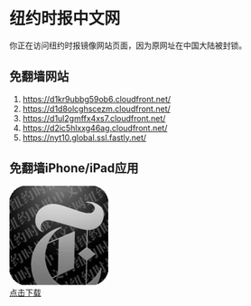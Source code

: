 <h1>纽约时报中文网</h1>
<p>你正在访问纽约时报镜像网站页面，因为原网址在中国大陆被封锁。</p>
<h2>免翻墙网站</h2>
<ol>
<li><a href="https://d1kr9ubbg59ob6.cloudfront.net/" target="1">https://d1kr9ubbg59ob6.cloudfront.net/</a></li>
<li><a href="https://d1d8olcghscezm.cloudfront.net/" target="2">https://d1d8olcghscezm.cloudfront.net/</a></li>
<li><a href="https://d1ul2gmffx4xs7.cloudfront.net/" target="3">https://d1ul2gmffx4xs7.cloudfront.net/</a></li>
<li><a href="https://d2ic5hlxxg46ag.cloudfront.net/" target="4">https://d2ic5hlxxg46ag.cloudfront.net/</a></li>
<li><a href="https://nyt10.global.ssl.fastly.net/" target="5">https://nyt10.global.ssl.fastly.net/</a></li>
</ol>
<h2>免翻墙iPhone/iPad应用</h2>
<p>
	<a href="https://itunes.apple.com/cn/app/niu-yue-shi-bao-zhong-wen-wang/id807498298?mt=8">
		<img src="icon175x175.jpeg" />
		<br/>点击下载
	</a>
</p>